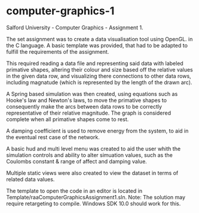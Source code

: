 # computer-graphics-1
Salford University - Computer Graphics - Assignment 1. 

The set assignment was to create a data visualisation tool using OpenGL. in the C language. A basic template was provided, that had to be adapted to fulfill the requirements of the assignment.

This required reading a data file and representing said data with labeled primative shapes, altering their colour and size based off the relative values in the given data row, and visualizing there connections to other data rows, including magnatude (which is represented by the length of the drawn arc). 

A Spring based simulation was then created, using equations such as Hooke's law and Newton's laws, to move the primative shapes to consequently make the arcs between data rows to be correctly representative of their relative magnitude. The graph is considered complete when all primative shapes come to rest.

A damping coefficient is used to remove energy from the system, to aid in the eventual rest case of the network. 

A basic hud and multi level menu was created to aid the user whith the simulation controls and ability to alter simuation values, such as the Coulombs constant & range of affect and damping value.

Multiple static views were also created to view the dataset in terms of related data values. 

The template to open the code in an editor is located in Template/raaComputerGraphicsAssignment1.sln. Note: The solution may require retargeting to compile. Windows SDK 10.0 should work for this.
